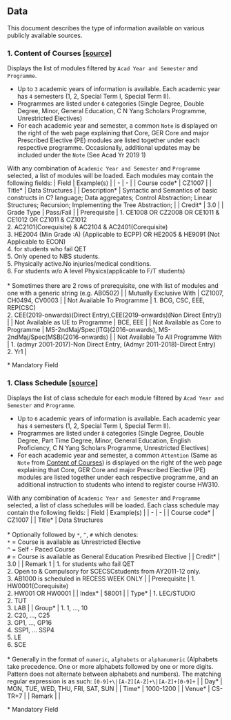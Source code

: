 ## Data

This document describes the type of information available on various publicly available sources.

<a name='content-of-courses'></a>

### 1. Content of Courses [[source]](https://wish.wis.ntu.edu.sg/webexe/owa/aus_subj_cont.main)

Displays the list of modules filtered by `Acad Year and Semester` and `Programme`.
  - Up to `3` academic years of information is available. Each academic year has `4` semesters (1, 2, Special Term I, Special Term II).
  - Programmes are listed under `6` categories (Single Degree, Double Degree, Minor, General Education, C N Yang Scholars Programme, Unrestricted Electives)
  - For each academic year and semester, a common `Note` is displayed on the right of the web page explaining that Core, GER Core and major Prescribed Elective (PE) modules are listed together under each respective programme. Occasionally, additional updates may be included under the `Note` (See Acad Yr 2019 1)

With any combination of `Academic Year and Semester` and `Programme` selected, a list of modules will be loaded. Each modules may contain the following fields:
| Field | Example(s) |
| - | - |
| Course code* | CZ1007 |
| Title* | Data Structures |
| Description* | Syntactic and Semantics of basic constructs in C? language; Data aggregates; Control Abstraction; Linear Structures; Recursion; Implementing the Tree Abstraction; |
| Credit* | 3.0 |
| Grade Type | Pass/Fail |
| Prerequisite | 1. CE1008 OR CZ2008 OR CE1011 & CE1012 OR CZ1011 & CZ1012<br>2. AC2101(Corequisite) & AC2104 & AC2401(Corequisite)<br>3. HE2004 (Min Grade :A) (Applicable to ECPP) OR HE2005 & HE9091 (Not Applicable to ECON)<br>4. for students who fail QET<br>5. Only opened to NBS students.<br>5. Physically active.No injuries/medical conditions.<br>6. For students w/o A level Physics(applicable to F/T students)<br><br>* Sometimes there are 2 rows of prerequisite, one with list of modules and one with a generic string (e.g. AB0502) |
| Mutually Exclusive With | CZ1007, CH0494, CV0003 |
| Not Available To Programme | 1. BCG, CSC, EEE, REP(CSC)<br>2. CEE(2019-onwards)(Direct Entry),CEE(2019-onwards)(Non Direct Entry)) |
| Not Available as UE to Programme | BCE, EEE |
| Not Available as Core to Programme | MS-2ndMaj/Spec(ITG)(2016-onwards), MS-2ndMaj/Spec(MSB)(2016-onwards) |
| Not Available To All Programme With | 1. (admyr 2001-2017)-Non Direct Entry, (Admyr 2011-2018)-Direct Entry)<br>2. Yr1 |

\* Mandatory Field

### 1. Class Schedule [[source]](https://wish.wis.ntu.edu.sg/webexe/owa/aus_schedule.main)

Displays the list of class schedule for each module filtered by `Acad Year and Semester` and `Programme`.
  - Up to `6` academic years of information is available. Each academic year has `4` semesters (1, 2, Special Term I, Special Term II).
  - Programmes are listed under `8` categories (Single Degree, Double Degree, Part Time Degree, Minor, General Education, English Proficiency, C N Yang Scholars Programme, Unrestricted Electives)
  - For each academic year and semester, a common `Attention` (Same as `Note` from [Content of Courses](#content-of-courses)) is displayed on the right of the web page explaining that Core, GER Core and major Prescribed Elective (PE) modules are listed together under each respective programme, and an additional instruction to students who intend to register course HW310.

With any combination of `Academic Year and Semester` and `Programme` selected, a list of class schedules will be loaded. Each class schedule may contain the following fields:
| Field | Example(s) |
| - | - |
| Course code* | CZ1007 |
| Title* | Data Structures <br><br>* Optionally followed by `*`, `^`, `#` which denotes:<br>`*` = Course is available as Unrestricted Elective<br>`^` = Self - Paced Course<br>`#` = Course is available as General Education Presribed Elective |
| Credit* | 3.0 |
| Remark 1 | 1. for students who fail QET<br>2. Open to & Compulsory for SCECSCstudents from AY2011-12 only.<br>3. AB1000 is scheduled in RECESS WEEK ONLY |
| Prerequisite | 1. HW0001(Corequisite)<br>2. HW001 OR HW0001 |
| Index* | 58001 |
| Type* | 1. LEC/STUDIO<br>2. TUT<br>3. LAB |
| Group* | 1. 1, ..., 10<br>2. C20, ..., C25<br>3. GP1, ..., GP16<br>4. SSP1, ... SSP4<br>5. LE<br>6. SCE<br><br>* Generally in the format of `numeric`, `alphabets` or `alphanumeric` (Alphabets take precedence. One or more alphabets followed by one or more digits. Pattern does not alternate between alphabets and numbers). The matching regular expression is as such: `[0-9]+\|[A-Z][A-Z]+\|[A-Z]+[0-9]+` |
| Day* | MON, TUE, WED, THU, FRI, SAT, SUN |
| Time* | 1000-1200 |
| Venue* | CS-TR+7 |
| Remark | |

\* Mandatory Field

